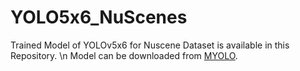 # YOLO5x6_NuScenes
Trained Model of YOLOv5x6 for Nuscene Dataset is available in this Repository.
\n
Model can be downloaded from [MYOLO](https://drive.google.com/file/d/15vvI5PETTpb-o1VGLVSQw97e4UziQu3d/view?usp=share_link).
